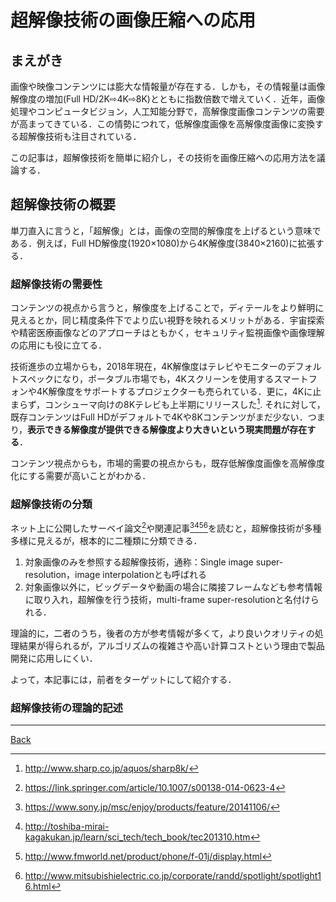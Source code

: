 # 超解像技術の画像圧縮への応用

## まえがき

画像や映像コンテンツには膨大な情報量が存在する．しかも，その情報量は画像解像度の増加(Full HD/2K⇨4K⇨8K)とともに指数倍数で増えていく．近年，画像処理やコンピュータビジョン，人工知能分野で，高解像度画像コンテンツの需要が高まってきている．この情勢につれて，低解像度画像を高解像度画像に変換する超解像技術も注目されている．

この記事は，超解像技術を簡単に紹介し，その技術を画像圧縮への応用方法を議論する．

## 超解像技術の概要

単刀直入に言うと，「超解像」とは，画像の空間的解像度を上げるという意味である．例えば，Full HD解像度(1920×1080)から4K解像度(3840×2160)に拡張する．

### 超解像技術の需要性

コンテンツの視点から言うと，解像度を上げることで，ディテールをより鮮明に見えるとか，同じ精度条件下でより広い視野を映れるメリットがある．宇宙探索や精密医療画像などのアプローチはともかく，セキュリティ監視画像や画像理解の応用にも役に立てる．

技術進歩の立場からも，2018年現在，4K解像度はテレビやモニターのデフォルトスペックになり，ポータブル市場でも，4Kスクリーンを使用するスマートフォンや4K解像度をサポートするプロジェクターも売られている．更に，4Kに止まらず，コンシューマ向けの8Kテレビも上半期にリリースした[^8k]. それに対して，既存コンテンツはFull HDがデフォルトで4Kや8Kコンテンツがまだ少ない．つまり，**表示できる解像度が提供できる解像度より大きいという現実問題が存在する**．

コンテンツ視点からも，市場的需要の視点からも，既存低解像度画像を高解像度化にする需要が高いことがわかる．

### 超解像技術の分類

ネット上に公開したサーベイ論文[^survey]や関連記事[^sony][^toshiba][^fujitsu][^mitsubishi]を読むと，超解像技術が多種多様に見えるが，根本的に二種類に分類できる．

1. 対象画像のみを参照する超解像技術，通称：Single image super-resolution，image interpolationとも呼ばれる
2. 対象画像以外に，ビッグデータや動画の場合に隣接フレームなども参考情報に取り入れ，超解像を行う技術，multi-frame super-resolutionと名付けられる．

理論的に，二者のうち，後者の方が参考情報が多くて，より良いクオリティの処理結果が得られるが，アルゴリズムの複雑さや高い計算コストという理由で製品開発に応用しにくい．

よって，本記事には，前者をターゲットにして紹介する．

### 超解像技術の理論的記述











---

[^8k]: http://www.sharp.co.jp/aquos/sharp8k/
[^survey]: https://link.springer.com/article/10.1007/s00138-014-0623-4
[^sony]: https://www.sony.jp/msc/enjoy/products/feature/20141106/
[^toshiba]: http://toshiba-mirai-kagakukan.jp/learn/sci_tech/tech_book/tec201310.htm
[^fujitsu]: http://www.fmworld.net/product/phone/f-01j/display.html
[^mitsubishi]: http://www.mitsubishielectric.co.jp/corporate/randd/spotlight/spotlight16.html



[Back](README.md)